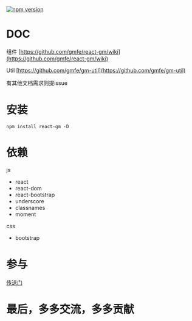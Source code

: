 [![npm version](https://badge.fury.io/js/react-gm.svg)](https://badge.fury.io/js/react-gm)

# DOC
组件
[https://github.com/gmfe/react-gm/wiki](https://github.com/gmfe/react-gm/wiki)

Util
[https://github.com/gmfe/gm-util](https://github.com/gmfe/gm-util)

有其他文档需求则提issue

# 安装
`npm install react-gm -D`

# 依赖

js
- react
- react-dom
- react-bootstrap
- underscore
- classnames
- moment

css
- bootstrap

# 参与
[传送门](./README.dev.md)

# 最后，多多交流，多多贡献
